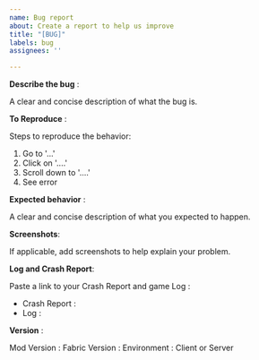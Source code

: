 ```yaml
---
name: Bug report
about: Create a report to help us improve
title: "[BUG]"
labels: bug
assignees: ''

---
```


**Describe the bug** : 

A clear and concise description of what the bug is.

**To Reproduce** :

Steps to reproduce the behavior:
1. Go to '...'
2. Click on '....'
3. Scroll down to '....'
4. See error

**Expected behavior** :

A clear and concise description of what you expected to happen.

**Screenshots**:

If applicable, add screenshots to help explain your problem.

**Log and Crash Report**:

Paste a link to your Crash Report and game Log :
- Crash Report : 
- Log : 

**Version** :

Mod Version : 
Fabric Version :
Environment : Client or Server

